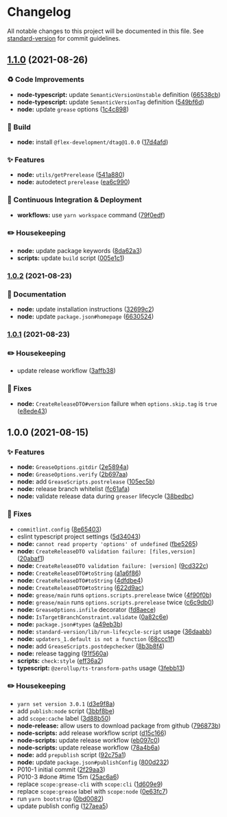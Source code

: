 # Changelog

All notable changes to this project will be documented in this file. See [standard-version](https://github.com/conventional-changelog/standard-version) for commit guidelines.

## [1.1.0](https://github.com/flex-development/grease/compare/grease@1.0.2...grease@1.1.0) (2021-08-26)


### :recycle: Code Improvements

* **node-typescript:** update `SemanticVersionUnstable` definition ([66538cb](https://github.com/flex-development/grease/commit/66538cb6ba9811da0f3f69843aa0d410416fb770))
* **node-typescript:** update `SemanticVersionTag` definition ([549bf6d](https://github.com/flex-development/grease/commit/549bf6d3c6b4a6a60645eb0180950c1f517340e5))
* **node:** update `grease` options ([1c4c898](https://github.com/flex-development/grease/commit/1c4c8986e11470f2da069c6f0a42a29b948cae3b))


### :hammer: Build

* **node:** install `@flex-development/dtag@1.0.0` ([17d4afd](https://github.com/flex-development/grease/commit/17d4afd9ebd9e8fe5c6f7d30d295ccc6ae25b616))


### :sparkles: Features

* **node:** `utils/getPrerelease` ([541a880](https://github.com/flex-development/grease/commit/541a8804f72e13fb8be543d74e32a7bfe9045d34))
* **node:** autodetect `prerelease` ([ea6c990](https://github.com/flex-development/grease/commit/ea6c990ba3b0098b705e01d00302440b9df7dab8))


### :truck: Continuous Integration & Deployment

* **workflows:** use `yarn workspace` command ([79f0edf](https://github.com/flex-development/grease/commit/79f0edfa22e3c5ed3606fe1c13e1f41e50fbb30a))


### :pencil2: Housekeeping

* **node:** update package keywords ([8da62a3](https://github.com/flex-development/grease/commit/8da62a3a80c421c1998e1b8934c03f309cc90dd1))
* **scripts:** update `build` script ([005e1c1](https://github.com/flex-development/grease/commit/005e1c1932bda4df1b07cd3f21fb8a79a69f9635))

### [1.0.2](https://github.com/flex-development/grease/compare/grease@1.0.1...grease@1.0.2) (2021-08-23)


### :book: Documentation

* **node:** update installation instructions ([32699c2](https://github.com/flex-development/grease/commit/32699c2a6bc05a06699c84bddb40f2b4fb191972))
* **node:** update `package.json#homepage` ([6630524](https://github.com/flex-development/grease/commit/6630524c727da612482c1d2f0e152c44b3b1ee42))


### [1.0.1](https://github.com/flex-development/grease/compare/grease@1.0.0...grease@1.0.1) (2021-08-23)


### :pencil2: Housekeeping

* update release workflow ([3affb38](https://github.com/flex-development/grease/commit/3affb38bb20dd46d938c5ea8f4625ddf658d855e))


### :bug: Fixes

* **node:** `CreateReleaseDTO#version` failure when `options.skip.tag` is `true` ([e8ede43](https://github.com/flex-development/grease/commit/e8ede4365c7194e3f73d05413fdcbc2fecd037b7))

## 1.0.0 (2021-08-15)


### :sparkles: Features

* **node:** `GreaseOptions.gitdir` ([2e5894a](https://github.com/flex-development/grease/commit/2e5894a273d809a1f595a3e318f4e99656389f0c))
* **node:** `GreaseOptions.verify` ([2b697aa](https://github.com/flex-development/grease/commit/2b697aada7bbb6c5f593f6ac2e32ee187b760700))
* **node:** add `GreaseScripts.postrelease` ([105ec5b](https://github.com/flex-development/grease/commit/105ec5b5a95b545d4dae9a2e5accc00b95f1494c))
* **node:** release branch whitelist ([fc61afa](https://github.com/flex-development/grease/commit/fc61afacf4cb74d6c5173d7c97a0a82174a7ef56))
* **node:** validate release data during `greaser` lifecycle ([38bedbc](https://github.com/flex-development/grease/commit/38bedbcaca0c84812519b5c65a6f8f6802c7b50c))


### :bug: Fixes

* `commitlint.config` ([8e65403](https://github.com/flex-development/grease/commit/8e65403f2290ad6269d8f36d3df9599e85f7d070))
* eslint typescript project settings ([5d34043](https://github.com/flex-development/grease/commit/5d34043d3a286673246f67789301fa7fbb30d100))
* **node:** `cannot read property 'options' of undefined` ([fbe5265](https://github.com/flex-development/grease/commit/fbe5265945f0ff1b986c1a05486f7a2a8014a6cc))
* **node:** `CreateReleaseDTO validation failure: [files,version]` ([20abaf1](https://github.com/flex-development/grease/commit/20abaf1c01c3e9101d7831d1679aede152e8c4ae))
* **node:** `CreateReleaseDTO validation failure: [version]` ([9cd322c](https://github.com/flex-development/grease/commit/9cd322c035c7e50e13b7d8a89c20d8cc21feaa8d))
* **node:** `CreateReleaseDTO#toString` ([a1a6f86](https://github.com/flex-development/grease/commit/a1a6f863f8185dbcdcf2ab8fc26f546b0ed1c45d))
* **node:** `CreateReleaseDTO#toString` ([4dfdbe4](https://github.com/flex-development/grease/commit/4dfdbe4ee1be6bf0bca4485ff66e341a5921abd0))
* **node:** `CreateReleaseDTO#toString` ([622d9ac](https://github.com/flex-development/grease/commit/622d9aca2c5044ff3cfc9ed1141b660b1787be34))
* **node:** `grease/main` runs `options.scripts.prerelease` twice ([4f90f0b](https://github.com/flex-development/grease/commit/4f90f0be1e348bf230ea34e1cc9a1191ece93fdc))
* **node:** `grease/main` runs `options.scripts.prerelease` twice ([c6c9db0](https://github.com/flex-development/grease/commit/c6c9db0e4b44a1694dbb16327ad8451485c58d21))
* **node:** `GreaseOptions.infile` decorator ([fd8aece](https://github.com/flex-development/grease/commit/fd8aeceda095c05708c4b62359b1c04ef1c1e7ef))
* **node:** `IsTargetBranchConstraint.validate` ([0a82c6e](https://github.com/flex-development/grease/commit/0a82c6e296d933fe6aefc3067ea922c1e59a0b0a))
* **node:** `package.json#types` ([a49eb3b](https://github.com/flex-development/grease/commit/a49eb3bdca948b6c659f1d8329da6e85410fd807))
* **node:** `standard-version/lib/run-lifecycle-script` usage ([36daabb](https://github.com/flex-development/grease/commit/36daabbbd1318e3c8fc057c6e4e37c17dd6e102e))
* **node:** `updaters_1.default is not a function` ([68ccc1f](https://github.com/flex-development/grease/commit/68ccc1fab3f2c5423b29fe452a7a26f6e44bf158))
* **node:** add `GreaseScripts.postdepchecker` ([8b3b8f4](https://github.com/flex-development/grease/commit/8b3b8f49cc58fab46b6059a1b3c2c9928e7a1786))
* **node:** release tagging ([91f560a](https://github.com/flex-development/grease/commit/91f560a5b00474f614831e451f069b04ebc495a1))
* **scripts:** `check:style` ([eff36a2](https://github.com/flex-development/grease/commit/eff36a28f58f0df47e7d743f673473870a252d02))
* **typescript:** `@zerollup/ts-transform-paths` usage ([3febb13](https://github.com/flex-development/grease/commit/3febb13dd383214d240f118839fc7d0052cd3098))


### :pencil2: Housekeeping

* `yarn set version 3.0.1` ([d3e9f8a](https://github.com/flex-development/grease/commit/d3e9f8ae00bdddd11f64849cfe9a20ec7bb872c0))
* add `publish:node` script ([3bbf8be](https://github.com/flex-development/grease/commit/3bbf8be104c85f30ee0674af96b252761a170018))
* add `scope:cache` label ([3d88b50](https://github.com/flex-development/grease/commit/3d88b50c95996d3b8794219b4ef2025645066fc5))
* **node-release:** allow users to download package from github ([796873b](https://github.com/flex-development/grease/commit/796873b1343c11eaabd68a7a7eeb50759ff56314))
* **node-scripts:** add release workflow script ([d15c166](https://github.com/flex-development/grease/commit/d15c166d75c60208b690e4d829c4d6065d2c62d3))
* **node-scripts:** update release workflow ([eb097c0](https://github.com/flex-development/grease/commit/eb097c0979a136892b6d2ac20d82c4ae5895be10))
* **node-scripts:** update release workflow ([78a4b6a](https://github.com/flex-development/grease/commit/78a4b6ab20dfd8f1f37fd87e1287370e97cc23c7))
* **node:** add `prepublish` script ([92c75a1](https://github.com/flex-development/grease/commit/92c75a157935246168ac8314c722dd24bf60dcd5))
* **node:** update `package.json#publishConfig` ([800d232](https://github.com/flex-development/grease/commit/800d2329212633c3974a9ec1b5bf33fda929fc34))
* P010-1 initial commit ([2f29aa3](https://github.com/flex-development/grease/commit/2f29aa3698cf31043389f43502b7423c2dd106af))
* P010-3 #done #time 15m ([25ac6a6](https://github.com/flex-development/grease/commit/25ac6a6bb0d0c7569c33200a614a03c523ed9f8c))
* replace `scope:grease-cli` with `scope:cli` ([1d609e9](https://github.com/flex-development/grease/commit/1d609e9ac2a411106a1eb425c683b257de71fc3e))
* replace `scope:grease` label with `scope:node` ([0e63fc7](https://github.com/flex-development/grease/commit/0e63fc7a1448d0d91dcee5243e8286feb119f5ff))
* run `yarn bootstrap` ([0bd0082](https://github.com/flex-development/grease/commit/0bd0082a6e9f7a664f7e76969422b00ae108d721))
* update publish config ([127aea5](https://github.com/flex-development/grease/commit/127aea5c5131f8b40042d4a10c4b07a79e7c3ea2))
